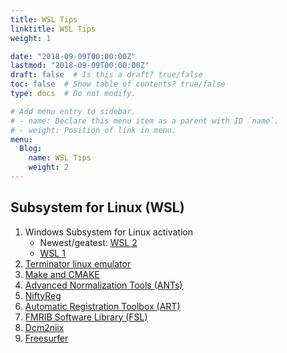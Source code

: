 ```yaml
---
title: WSL Tips
linktitle: WSL Tips
weight: 1

date: "2018-09-09T00:00:00Z"
lastmod: "2018-09-09T00:00:00Z"
draft: false  # Is this a draft? true/false
toc: false  # Show table of contents? true/false
type: docs  # Do not modify.

# Add menu entry to sidebar.
# - name: Declare this menu item as a parent with ID `name`.
# - weight: Position of link in menu.
menu:
  Blog:
    name: WSL Tips
    weight: 2
---
```


## Subsystem for Linux (WSL)

1. Windows Subsystem for Linux activation
    - Newest/geatest: [WSL 2](/blog/operating_systems/wsl_docs/WSL2/)
    - [WSL 1](/blog/operating_systems/wsl_docs/WSL/)
2. [Terminator linux emulator](/blog/operating_systems/wsl_docs/wsl_terminator/)
3. [Make and CMAKE](/blog/operating_systems/wsl_docs/cmake/)
4. [Advanced Normalization Tools (ANTs)](/blog/operating_systems/wsl_docs/ANTs/)
5. [NiftyReg](/blog/operating_systems/wsl_docs/niftyreg/)
6. [Automatic Registration Toolbox (ART)](/blog/operating_systems/wsl_docs/art/)
7. [FMRIB Software Library (FSL)](/blog/operating_systems/wsl_docs/fsl/)
8. [Dcm2niix](/blog/operating_systems/wsl_docs/dcm2niix/)
9. [Freesurfer](/blog/operating_systems/wsl_docs/freesurfer/)

